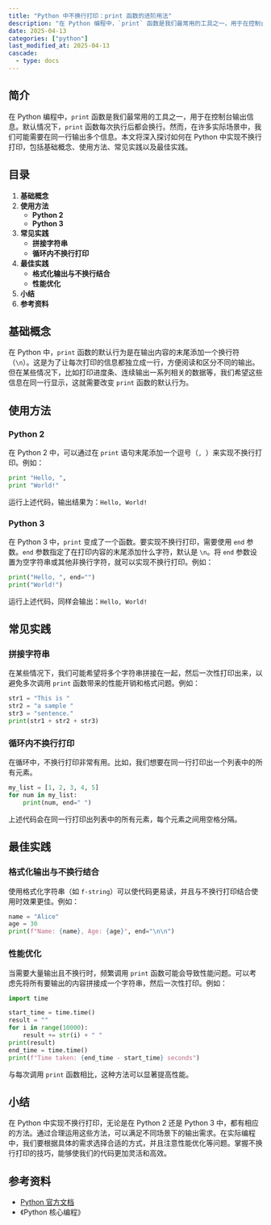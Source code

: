 ```yaml
---
title: "Python 中不换行打印：print 函数的进阶用法"
description: "在 Python 编程中，`print` 函数是我们最常用的工具之一，用于在控制台输出信息。默认情况下，`print` 函数每次执行后都会换行。然而，在许多实际场景中，我们可能需要在同一行输出多个信息。本文将深入探讨如何在 Python 中实现不换行打印，包括基础概念、使用方法、常见实践以及最佳实践。"
date: 2025-04-13
categories: ["python"]
last_modified_at: 2025-04-13
cascade:
  - type: docs
---
```



## 简介
在 Python 编程中，`print` 函数是我们最常用的工具之一，用于在控制台输出信息。默认情况下，`print` 函数每次执行后都会换行。然而，在许多实际场景中，我们可能需要在同一行输出多个信息。本文将深入探讨如何在 Python 中实现不换行打印，包括基础概念、使用方法、常见实践以及最佳实践。

<!-- more -->
## 目录
1. **基础概念**
2. **使用方法**
    - **Python 2**
    - **Python 3**
3. **常见实践**
    - **拼接字符串**
    - **循环内不换行打印**
4. **最佳实践**
    - **格式化输出与不换行结合**
    - **性能优化**
5. **小结**
6. **参考资料**

## 基础概念
在 Python 中，`print` 函数的默认行为是在输出内容的末尾添加一个换行符（`\n`）。这是为了让每次打印的信息都独立成一行，方便阅读和区分不同的输出。但在某些情况下，比如打印进度条、连续输出一系列相关的数据等，我们希望这些信息在同一行显示，这就需要改变 `print` 函数的默认行为。

## 使用方法

### Python 2
在 Python 2 中，可以通过在 `print` 语句末尾添加一个逗号（`, `）来实现不换行打印。例如：

```python
print "Hello, ",
print "World!"
```

运行上述代码，输出结果为：`Hello, World!`

### Python 3
在 Python 3 中，`print` 变成了一个函数。要实现不换行打印，需要使用 `end` 参数。`end` 参数指定了在打印内容的末尾添加什么字符，默认是 `\n`。将 `end` 参数设置为空字符串或其他非换行字符，就可以实现不换行打印。例如：

```python
print("Hello, ", end="")
print("World!")
```

运行上述代码，同样会输出：`Hello, World!`

## 常见实践

### 拼接字符串
在某些情况下，我们可能希望将多个字符串拼接在一起，然后一次性打印出来，以避免多次调用 `print` 函数带来的性能开销和格式问题。例如：

```python
str1 = "This is "
str2 = "a sample "
str3 = "sentence."
print(str1 + str2 + str3)
```

### 循环内不换行打印
在循环中，不换行打印非常有用。比如，我们想要在同一行打印出一个列表中的所有元素。

```python
my_list = [1, 2, 3, 4, 5]
for num in my_list:
    print(num, end=" ")
```

上述代码会在同一行打印出列表中的所有元素，每个元素之间用空格分隔。

## 最佳实践

### 格式化输出与不换行结合
使用格式化字符串（如 `f-string`）可以使代码更易读，并且与不换行打印结合使用时效果更佳。例如：

```python
name = "Alice"
age = 30
print(f"Name: {name}, Age: {age}", end="\n\n")
```

### 性能优化
当需要大量输出且不换行时，频繁调用 `print` 函数可能会导致性能问题。可以考虑先将所有要输出的内容拼接成一个字符串，然后一次性打印。例如：

```python
import time

start_time = time.time()
result = ""
for i in range(10000):
    result += str(i) + " "
print(result)
end_time = time.time()
print(f"Time taken: {end_time - start_time} seconds")
```

与每次调用 `print` 函数相比，这种方法可以显著提高性能。

## 小结
在 Python 中实现不换行打印，无论是在 Python 2 还是 Python 3 中，都有相应的方法。通过合理运用这些方法，可以满足不同场景下的输出需求。在实际编程中，我们要根据具体的需求选择合适的方式，并且注意性能优化等问题。掌握不换行打印的技巧，能够使我们的代码更加灵活和高效。

## 参考资料
- [Python 官方文档](https://docs.python.org/)
- 《Python 核心编程》